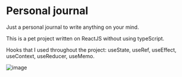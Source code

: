 # Personal journal

Just a personal journal to write anything on your mind.

This is a pet project written on ReactJS without using typeScript.

Hooks that I used throughout the project: useState, useRef, useEffect, useContext, useReducer, useMemo.

![image](https://github.com/3nf4n7/personal-journal/assets/127031120/491b4955-5ee6-4781-8958-c7a1047fec30)



